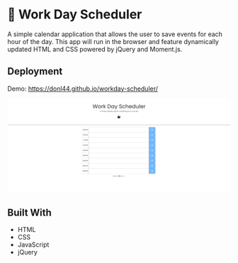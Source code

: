 # 📆 Work Day Scheduler

A simple calendar application that allows the user to save events for each hour of the day. This app will run in the browser and feature dynamically updated HTML and CSS powered by jQuery and Moment.js.


## Deployment

Demo: https://donl44.github.io/workday-scheduler/

![Day Planner Demo](assets\images\workday-scheduler.png)

## Built With

  * HTML
  * CSS
  * JavaScript
  * jQuery
